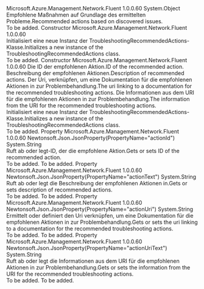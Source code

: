 <Type Name="TroubleshootingRecommendedActions" FullName="Microsoft.Azure.Management.Network.Fluent.Models.TroubleshootingRecommendedActions">
  <TypeSignature Language="C#" Value="public class TroubleshootingRecommendedActions" />
  <TypeSignature Language="ILAsm" Value=".class public auto ansi beforefieldinit TroubleshootingRecommendedActions extends System.Object" />
  <TypeSignature Language="DocId" Value="T:Microsoft.Azure.Management.Network.Fluent.Models.TroubleshootingRecommendedActions" />
  <TypeSignature Language="VB.NET" Value="Public Class TroubleshootingRecommendedActions" />
  <TypeSignature Language="F#" Value="type TroubleshootingRecommendedActions = class" />
  <AssemblyInfo>
    <AssemblyName>Microsoft.Azure.Management.Network.Fluent</AssemblyName>
    <AssemblyVersion>1.0.0.60</AssemblyVersion>
  </AssemblyInfo>
  <Base>
    <BaseTypeName>System.Object</BaseTypeName>
  </Base>
  <Interfaces />
  <Docs>
    <summary>
            <span data-ttu-id="ccf13-101">Empfohlene Maßnahmen auf Grundlage des ermittelten Probleme.</span><span class="sxs-lookup"><span data-stu-id="ccf13-101">Recommended actions based on discovered issues.</span></span>
            </summary>
    <remarks>To be added.</remarks>
  </Docs>
  <Members>
    <Member MemberName=".ctor">
      <MemberSignature Language="C#" Value="public TroubleshootingRecommendedActions ();" />
      <MemberSignature Language="ILAsm" Value=".method public hidebysig specialname rtspecialname instance void .ctor() cil managed" />
      <MemberSignature Language="DocId" Value="M:Microsoft.Azure.Management.Network.Fluent.Models.TroubleshootingRecommendedActions.#ctor" />
      <MemberSignature Language="VB.NET" Value="Public Sub New ()" />
      <MemberType>Constructor</MemberType>
      <AssemblyInfo>
        <AssemblyName>Microsoft.Azure.Management.Network.Fluent</AssemblyName>
        <AssemblyVersion>1.0.0.60</AssemblyVersion>
      </AssemblyInfo>
      <Parameters />
      <Docs>
        <summary>
            <span data-ttu-id="ccf13-102">Initialisiert eine neue Instanz der TroubleshootingRecommendedActions-Klasse.</span><span class="sxs-lookup"><span data-stu-id="ccf13-102">Initializes a new instance of the TroubleshootingRecommendedActions class.</span></span>
            </summary>
        <remarks>To be added.</remarks>
      </Docs>
    </Member>
    <Member MemberName=".ctor">
      <MemberSignature Language="C#" Value="public TroubleshootingRecommendedActions (string actionId = null, string actionText = null, string actionUri = null, string actionUriText = null);" />
      <MemberSignature Language="ILAsm" Value=".method public hidebysig specialname rtspecialname instance void .ctor(string actionId, string actionText, string actionUri, string actionUriText) cil managed" />
      <MemberSignature Language="DocId" Value="M:Microsoft.Azure.Management.Network.Fluent.Models.TroubleshootingRecommendedActions.#ctor(System.String,System.String,System.String,System.String)" />
      <MemberSignature Language="VB.NET" Value="Public Sub New (Optional actionId As String = null, Optional actionText As String = null, Optional actionUri As String = null, Optional actionUriText As String = null)" />
      <MemberSignature Language="F#" Value="new Microsoft.Azure.Management.Network.Fluent.Models.TroubleshootingRecommendedActions : string * string * string * string -&gt; Microsoft.Azure.Management.Network.Fluent.Models.TroubleshootingRecommendedActions" Usage="new Microsoft.Azure.Management.Network.Fluent.Models.TroubleshootingRecommendedActions (actionId, actionText, actionUri, actionUriText)" />
      <MemberType>Constructor</MemberType>
      <AssemblyInfo>
        <AssemblyName>Microsoft.Azure.Management.Network.Fluent</AssemblyName>
        <AssemblyVersion>1.0.0.60</AssemblyVersion>
      </AssemblyInfo>
      <Parameters>
        <Parameter Name="actionId" Type="System.String" />
        <Parameter Name="actionText" Type="System.String" />
        <Parameter Name="actionUri" Type="System.String" />
        <Parameter Name="actionUriText" Type="System.String" />
      </Parameters>
      <Docs>
        <param name="actionId"><span data-ttu-id="ccf13-103">Die ID der empfohlenen Aktion.</span><span class="sxs-lookup"><span data-stu-id="ccf13-103">ID of the recommended action.</span></span></param>
        <param name="actionText"><span data-ttu-id="ccf13-104">Beschreibung der empfohlenen Aktionen.</span><span class="sxs-lookup"><span data-stu-id="ccf13-104">Description of recommended actions.</span></span></param>
        <param name="actionUri"><span data-ttu-id="ccf13-105">Der Uri, verknüpfen, um eine Dokumentation für die empfohlenen Aktionen in zur Problembehandlung.</span><span class="sxs-lookup"><span data-stu-id="ccf13-105">The uri linking to a documentation for the recommended troubleshooting actions.</span></span></param>
        <param name="actionUriText"><span data-ttu-id="ccf13-106">Die Informationen aus dem URI für die empfohlenen Aktionen in zur Problembehandlung.</span><span class="sxs-lookup"><span data-stu-id="ccf13-106">The information from the URI for the recommended troubleshooting actions.</span></span></param>
        <summary>
            <span data-ttu-id="ccf13-107">Initialisiert eine neue Instanz der TroubleshootingRecommendedActions-Klasse.</span><span class="sxs-lookup"><span data-stu-id="ccf13-107">Initializes a new instance of the TroubleshootingRecommendedActions class.</span></span>
            </summary>
        <remarks>To be added.</remarks>
      </Docs>
    </Member>
    <Member MemberName="ActionId">
      <MemberSignature Language="C#" Value="public string ActionId { get; set; }" />
      <MemberSignature Language="ILAsm" Value=".property instance string ActionId" />
      <MemberSignature Language="DocId" Value="P:Microsoft.Azure.Management.Network.Fluent.Models.TroubleshootingRecommendedActions.ActionId" />
      <MemberSignature Language="VB.NET" Value="Public Property ActionId As String" />
      <MemberSignature Language="F#" Value="member this.ActionId : string with get, set" Usage="Microsoft.Azure.Management.Network.Fluent.Models.TroubleshootingRecommendedActions.ActionId" />
      <MemberType>Property</MemberType>
      <AssemblyInfo>
        <AssemblyName>Microsoft.Azure.Management.Network.Fluent</AssemblyName>
        <AssemblyVersion>1.0.0.60</AssemblyVersion>
      </AssemblyInfo>
      <Attributes>
        <Attribute>
          <AttributeName>Newtonsoft.Json.JsonProperty(PropertyName="actionId")</AttributeName>
        </Attribute>
      </Attributes>
      <ReturnValue>
        <ReturnType>System.String</ReturnType>
      </ReturnValue>
      <Docs>
        <summary>
            <span data-ttu-id="ccf13-108">Ruft ab oder legt-ID, der die empfohlene Aktion.</span><span class="sxs-lookup"><span data-stu-id="ccf13-108">Gets or sets ID of the recommended action.</span></span>
            </summary>
        <value>To be added.</value>
        <remarks>To be added.</remarks>
      </Docs>
    </Member>
    <Member MemberName="ActionText">
      <MemberSignature Language="C#" Value="public string ActionText { get; set; }" />
      <MemberSignature Language="ILAsm" Value=".property instance string ActionText" />
      <MemberSignature Language="DocId" Value="P:Microsoft.Azure.Management.Network.Fluent.Models.TroubleshootingRecommendedActions.ActionText" />
      <MemberSignature Language="VB.NET" Value="Public Property ActionText As String" />
      <MemberSignature Language="F#" Value="member this.ActionText : string with get, set" Usage="Microsoft.Azure.Management.Network.Fluent.Models.TroubleshootingRecommendedActions.ActionText" />
      <MemberType>Property</MemberType>
      <AssemblyInfo>
        <AssemblyName>Microsoft.Azure.Management.Network.Fluent</AssemblyName>
        <AssemblyVersion>1.0.0.60</AssemblyVersion>
      </AssemblyInfo>
      <Attributes>
        <Attribute>
          <AttributeName>Newtonsoft.Json.JsonProperty(PropertyName="actionText")</AttributeName>
        </Attribute>
      </Attributes>
      <ReturnValue>
        <ReturnType>System.String</ReturnType>
      </ReturnValue>
      <Docs>
        <summary>
            <span data-ttu-id="ccf13-109">Ruft ab oder legt die Beschreibung der empfohlenen Aktionen in.</span><span class="sxs-lookup"><span data-stu-id="ccf13-109">Gets or sets description of recommended actions.</span></span>
            </summary>
        <value>To be added.</value>
        <remarks>To be added.</remarks>
      </Docs>
    </Member>
    <Member MemberName="ActionUri">
      <MemberSignature Language="C#" Value="public string ActionUri { get; set; }" />
      <MemberSignature Language="ILAsm" Value=".property instance string ActionUri" />
      <MemberSignature Language="DocId" Value="P:Microsoft.Azure.Management.Network.Fluent.Models.TroubleshootingRecommendedActions.ActionUri" />
      <MemberSignature Language="VB.NET" Value="Public Property ActionUri As String" />
      <MemberSignature Language="F#" Value="member this.ActionUri : string with get, set" Usage="Microsoft.Azure.Management.Network.Fluent.Models.TroubleshootingRecommendedActions.ActionUri" />
      <MemberType>Property</MemberType>
      <AssemblyInfo>
        <AssemblyName>Microsoft.Azure.Management.Network.Fluent</AssemblyName>
        <AssemblyVersion>1.0.0.60</AssemblyVersion>
      </AssemblyInfo>
      <Attributes>
        <Attribute>
          <AttributeName>Newtonsoft.Json.JsonProperty(PropertyName="actionUri")</AttributeName>
        </Attribute>
      </Attributes>
      <ReturnValue>
        <ReturnType>System.String</ReturnType>
      </ReturnValue>
      <Docs>
        <summary>
            <span data-ttu-id="ccf13-110">Ermittelt oder definiert den Uri verknüpfen, um eine Dokumentation für die empfohlenen Aktionen in zur Problembehandlung.</span><span class="sxs-lookup"><span data-stu-id="ccf13-110">Gets or sets the uri linking to a documentation for the recommended troubleshooting actions.</span></span>
            </summary>
        <value>To be added.</value>
        <remarks>To be added.</remarks>
      </Docs>
    </Member>
    <Member MemberName="ActionUriText">
      <MemberSignature Language="C#" Value="public string ActionUriText { get; set; }" />
      <MemberSignature Language="ILAsm" Value=".property instance string ActionUriText" />
      <MemberSignature Language="DocId" Value="P:Microsoft.Azure.Management.Network.Fluent.Models.TroubleshootingRecommendedActions.ActionUriText" />
      <MemberSignature Language="VB.NET" Value="Public Property ActionUriText As String" />
      <MemberSignature Language="F#" Value="member this.ActionUriText : string with get, set" Usage="Microsoft.Azure.Management.Network.Fluent.Models.TroubleshootingRecommendedActions.ActionUriText" />
      <MemberType>Property</MemberType>
      <AssemblyInfo>
        <AssemblyName>Microsoft.Azure.Management.Network.Fluent</AssemblyName>
        <AssemblyVersion>1.0.0.60</AssemblyVersion>
      </AssemblyInfo>
      <Attributes>
        <Attribute>
          <AttributeName>Newtonsoft.Json.JsonProperty(PropertyName="actionUriText")</AttributeName>
        </Attribute>
      </Attributes>
      <ReturnValue>
        <ReturnType>System.String</ReturnType>
      </ReturnValue>
      <Docs>
        <summary>
            <span data-ttu-id="ccf13-111">Ruft ab oder legt die Informationen aus dem URI für die empfohlenen Aktionen in zur Problembehandlung.</span><span class="sxs-lookup"><span data-stu-id="ccf13-111">Gets or sets the information from the URI for the recommended troubleshooting actions.</span></span>
            </summary>
        <value>To be added.</value>
        <remarks>To be added.</remarks>
      </Docs>
    </Member>
  </Members>
</Type>